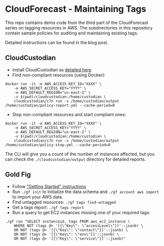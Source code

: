 # CloudForecast - Maintaining Tags

This repo contains demo code from the third part of the CloudForecast series on tagging resources in AWS. The subdirectories in this repository contain sample policies for auditing and maintaining existing tags.

Detailed instructions can be found in the blog post.

## CloudCustodian

- Install CloudCustodian as [detailed here](https://cloudcustodian.io/docs/quickstart/index.html)
- Find non-compliant resources (using Docker):
```
docker run -it -e AWS_ACCESS_KEY_ID="XXXX" \
	-e AWS_SECRET_ACCESS_KEY="YYYY" \
	-e AWS_DEFAULT_REGION="us-east-2" \
	-v $(pwd)/cloudcustodian:/home/custodian \
	cloudcustodian/c7n run -s /home/custodian/output /home/custodian/policy-report.yml --cache-period=0
```
- Stop non-compliant resources and start compliant ones:
```
docker run -it -e AWS_ACCESS_KEY_ID="XXXX" \
	-e AWS_SECRET_ACCESS_KEY="YYYY" \
	-e AWS_DEFAULT_REGION="us-east-2" \
	-v $(pwd)/cloudcustodian:/home/custodian \
	cloudcustodian/c7n run -s /home/custodian/output /home/custodian/policy-stop.yml --cache-period=0
```

The CLI will give you a count of the number of instances affected, but you can check the `./cloudcustodian/output` directory for detailed reports.

## Gold Fig

- Follow ["Getting Started" instructions](https://github.com/goldfiglabs/goldfig)
- Run `./gf init` to initialize the data schema and `./gf account aws import` to import your AWS data.
- Find untagged resources: `./gf tags find-untagged`
- Get a tags report: `./gf tags report`
- Run a query to get EC2 instances missing one of your required tags: 
```
./gf run "SELECT instanceid, tags FROM aws_ec2_instance \
    WHERE NOT (tags @> '[{\"Key\": \"accessLevel\"}]'::jsonb) \
    OR NOT (tags @> '[{\"Key\": \"contact\"}]'::jsonb) \
    OR NOT (tags @> '[{\"Key\": \"env\"}]'::jsonb) \
    OR NOT (tags @> '[{\"Key\": \"service\"}]'::jsonb)"
```

